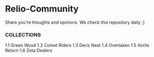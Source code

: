 # Relio-Community
Share you're thoughts and opinions. We check this repository daily ;)

### COLLECTIONS
1.1 Green Wood
1.2 Comet Riders
1.3 Deris Nest
1.4 Overtaken
1.5 Xorits Return
1.6 Zeta Dealers
